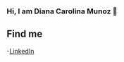 ### Hi, I am Diana Carolina Munoz 👋


## Find me

-[LinkedIn](https://www.linkedin.com/in/diana-carolina-mu%C3%B1oz-hurtado-7690127b/)


